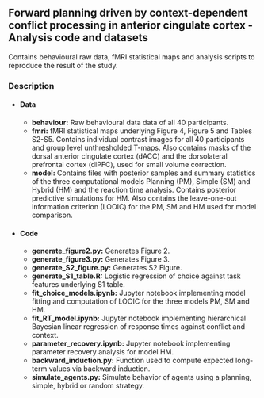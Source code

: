 ## Forward planning driven by context-dependent conflict processing in anterior cingulate cortex - Analysis code and datasets

Contains behavioural raw data, fMRI statistical maps and analysis scripts to reproduce the result of the study. 

### Description

* #### Data

  * **behaviour:** Raw behavioural data data of all 40 participants.
  * **fmri:**  fMRI statistical maps underlying Figure 4, Figure 5 and Tables S2-S5. Contains individual contrast images for all 40 participants and group level unthresholded T-maps. Also contains masks of the dorsal anterior cingulate cortex (dACC) and the dorsolateral prefrontal cortex (dlPFC), used for small volume correction. 
  * **model:** Contains files with posterior samples and summary statistics of the three computational models Planning (PM), Simple (SM) and Hybrid (HM) and the reaction time analysis. Contains posterior predictive simulations for HM. Also contains the leave-one-out information criterion (LOOIC) for the PM, SM and HM used for model comparison.

* #### Code

  * **generate_figure2.py:** Generates Figure 2. 
  * **generate_figure3.py:** Generates Figure 3.
  * **generate_S2_figure.py:** Generates S2 Figure.
  * **generate_S1_table.R:** Logistic regression of choice against task features underlying S1 table.
  * **fit_choice_models.ipynb:** Jupyter notebook implementing model fitting and computation of LOOIC for the three models PM, SM and HM. 
  * **fit_RT_model.ipynb:** Jupyter notebook implementing hierarchical Bayesian linear regression of response times against conflict and context.
  * **parameter_recovery.ipynb:** Jupyter notebook implementing parameter recovery analysis for model HM.
  * **backward_induction.py:** Function used to compute expected long-term values via backward induction.
  * **simulate_agents.py:** Simulate behavior of agents using a planning, simple, hybrid or random strategy. 

